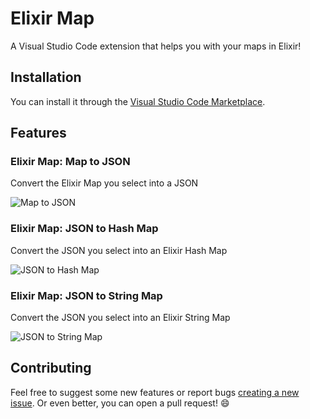 # Elixir Map

A Visual Studio Code extension that helps you with your maps in Elixir!

## Installation

You can install it through the [Visual Studio Code Marketplace](https://marketplace.visualstudio.com/items?itemName=samuel-pordeus.elixir-map).

## Features

### Elixir Map: Map to JSON

Convert the Elixir Map you select into a JSON

![Map to JSON](https://media3.giphy.com/media/UqAl27QceZ1lPuLhqd/giphy.gif)

### Elixir Map: JSON to Hash Map

Convert the JSON you select into an Elixir Hash Map

![JSON to Hash Map](https://media3.giphy.com/media/YnwTPjdv5i52I4J8Di/giphy.gif)

### Elixir Map: JSON to String Map

Convert the JSON you select into an Elixir String Map

![JSON to String Map](https://media3.giphy.com/media/H7l4nQgA1sWgHYfKJA/giphy.gif)

## Contributing

Feel free to suggest some new features or report bugs [creating a new issue](https://github.com/samuelpordeus/vscode-elixir-map/issues/new).
Or even better, you can open a pull request! :smile: